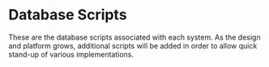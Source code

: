 # Database Scripts #

These are the database scripts associated with each system.  As the design and platform grows, additional scripts will be added in order to allow quick stand-up of various implementations.
